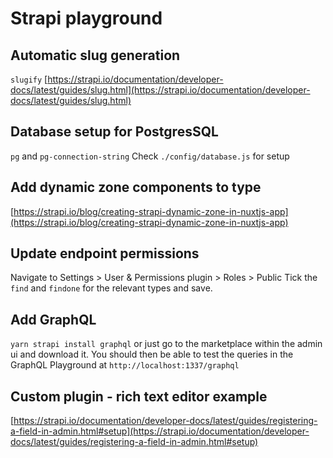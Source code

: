 # Strapi playground

## Automatic slug generation

`slugify`
[https://strapi.io/documentation/developer-docs/latest/guides/slug.html](https://strapi.io/documentation/developer-docs/latest/guides/slug.html)

## Database setup for PostgresSQL

`pg` and `pg-connection-string`
Check `./config/database.js` for setup

## Add dynamic zone components to type

[https://strapi.io/blog/creating-strapi-dynamic-zone-in-nuxtjs-app](https://strapi.io/blog/creating-strapi-dynamic-zone-in-nuxtjs-app)

## Update endpoint permissions

Navigate to Settings > User & Permissions plugin > Roles > Public
Tick the `find` and `findone` for the relevant types and save.

## Add GraphQL

`yarn strapi install graphql` or just go to the marketplace within the admin ui and download it.
You should then be able to test the queries in the GraphQL Playground at `http://localhost:1337/graphql`

## Custom plugin - rich text editor example

[https://strapi.io/documentation/developer-docs/latest/guides/registering-a-field-in-admin.html#setup](https://strapi.io/documentation/developer-docs/latest/guides/registering-a-field-in-admin.html#setup)
